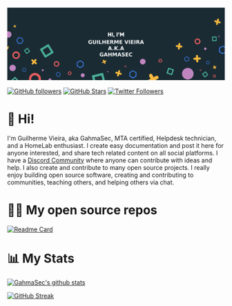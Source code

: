 
![Hero image](https://raw.githubusercontent.com/gahmasec/gahmasec/main/GitHubHeader.png)

[![GitHub followers](https://img.shields.io/github/followers/gahmasec?logo=GitHub&style=for-the-badge)](https://github.com/gahmasec)
[![GitHub Stars](https://img.shields.io/github/stars/gahmasec?logo=github&style=for-the-badge)](https://github.com/gahmasec)
[![Twitter Followers](https://img.shields.io/twitter/follow/gahmasec?color=0E7FC0&logo=twitter&style=for-the-badge&label=Twitter)](https://twitter.com/gahmasec)
# 👋 Hi!

I'm Guilherme Vieira, aka GahmaSec, MTA certified, Helpdesk technician, and a HomeLab enthusiast. I create easy documentation and post it here for anyone interested, and share tech related content on all social platforms. I have a [Discord Community](https://discord) where anyone can contribute with ideas and help. I also create and contribute to many open source projects. I really enjoy building open source software, creating and contributing to communities, teaching others, and helping others via chat.

# 🧑‍💻 My open source repos

[![Readme Card](https://github-readme-stats-sigma-five.vercel.app/api/pin/?username=gahmasec&repo=gahmasec.github.io&theme=radical)](https://github.com/gahmasec/gahmasec.github.io)

# 📊 My Stats

[![GahmaSec's github stats](https://github-readme-stats-sigma-five.vercel.app/api?username=gahmasec&show_icons=true&count_private=true&theme=radical&hide=stars)](https://github.com/gahmasec)

[![GitHub Streak](https://github-readme-streak-stats.herokuapp.com/?user=gahmasec&theme=dark&count_private=true&theme=radical)](https://github.com/gahmasec)
